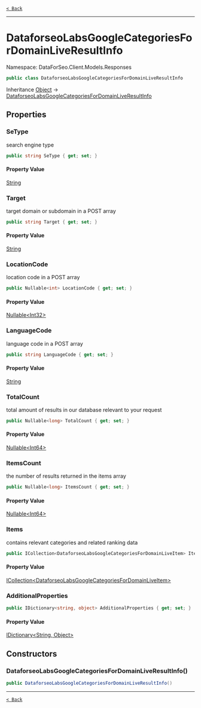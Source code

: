 [`< Back`](./)

---

# DataforseoLabsGoogleCategoriesForDomainLiveResultInfo

Namespace: DataForSeo.Client.Models.Responses

```csharp
public class DataforseoLabsGoogleCategoriesForDomainLiveResultInfo
```

Inheritance [Object](https://docs.microsoft.com/en-us/dotnet/api/system.object) → [DataforseoLabsGoogleCategoriesForDomainLiveResultInfo](./dataforseo.client.models.responses.dataforseolabsgooglecategoriesfordomainliveresultinfo)

## Properties

### **SeType**

search engine type

```csharp
public string SeType { get; set; }
```

#### Property Value

[String](https://docs.microsoft.com/en-us/dotnet/api/system.string)<br>

### **Target**

target domain or subdomain in a POST array

```csharp
public string Target { get; set; }
```

#### Property Value

[String](https://docs.microsoft.com/en-us/dotnet/api/system.string)<br>

### **LocationCode**

location code in a POST array

```csharp
public Nullable<int> LocationCode { get; set; }
```

#### Property Value

[Nullable&lt;Int32&gt;](https://docs.microsoft.com/en-us/dotnet/api/system.nullable-1)<br>

### **LanguageCode**

language code in a POST array

```csharp
public string LanguageCode { get; set; }
```

#### Property Value

[String](https://docs.microsoft.com/en-us/dotnet/api/system.string)<br>

### **TotalCount**

total amount of results in our database relevant to your request

```csharp
public Nullable<long> TotalCount { get; set; }
```

#### Property Value

[Nullable&lt;Int64&gt;](https://docs.microsoft.com/en-us/dotnet/api/system.nullable-1)<br>

### **ItemsCount**

the number of results returned in the items array

```csharp
public Nullable<long> ItemsCount { get; set; }
```

#### Property Value

[Nullable&lt;Int64&gt;](https://docs.microsoft.com/en-us/dotnet/api/system.nullable-1)<br>

### **Items**

contains relevant categories and related ranking data

```csharp
public ICollection<DataforseoLabsGoogleCategoriesForDomainLiveItem> Items { get; set; }
```

#### Property Value

[ICollection&lt;DataforseoLabsGoogleCategoriesForDomainLiveItem&gt;](./dataforseo.client.models.dataforseolabsgooglecategoriesfordomainliveitem)<br>

### **AdditionalProperties**

```csharp
public IDictionary<string, object> AdditionalProperties { get; set; }
```

#### Property Value

[IDictionary&lt;String, Object&gt;](https://docs.microsoft.com/en-us/dotnet/api/system.collections.generic.idictionary-2)<br>

## Constructors

### **DataforseoLabsGoogleCategoriesForDomainLiveResultInfo()**

```csharp
public DataforseoLabsGoogleCategoriesForDomainLiveResultInfo()
```

---

[`< Back`](./)
